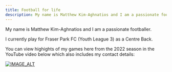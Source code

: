 ```yaml
---
title: Football for life
description: My name is Matthew Kim-Aghnatios and I am a passionate footballer. NPL and Youth League player.
---
```


My name is Matthew Kim-Aghnatios and I am a passionate footballer. 

I currently play for Fraser Park FC (Youth League 3) as a Centre Back.

You can view highights of my games here from the 2022 season in the YouTube video below which also includes my contact details: 

[![IMAGE_ALT](images/YTLink.png)](https://www.youtube.com/watch?v=TQQC_JKSftI)
